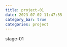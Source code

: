 ```yaml
---
title: project-01
date: 2023-07-02 11:47:55
category_bar: true
categories: project
---
```


stage-01
